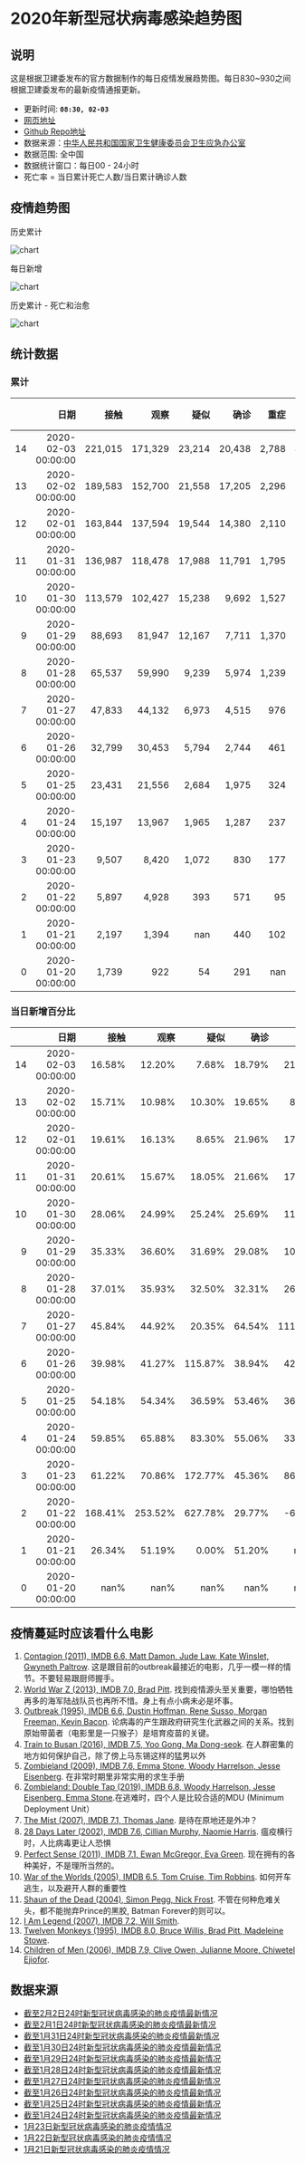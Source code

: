 
# 2020年新型冠状病毒感染趋势图

## 说明

这是根据卫建委发布的官方数据制作的每日疫情发展趋势图。每日830~930之间根据卫建委发布的最新疫情通报更新。

- 更新时间: **`08:30, 02-03`**
- [网页地址](https://zire.github.io/pandemic2020/)
- [Github Repo地址](https://github.com/zire/pandemic2020)
- 数据来源：[中华人民共和国国家卫生健康委员会卫生应急办公室](http://www.nhc.gov.cn/)
- 数据范围: 全中国
- 数据统计窗口：每日00 - 24小时
- 死亡率 = 当日累计死亡人数/当日累计确诊人数

## 疫情趋势图

历史累计

![chart](charts/chart_big_4_ltd.png)

每日新增

![chart](charts/chart_big_4_net_new.png)

历史累计 - 死亡和治愈

![chart](charts/chart_DnC_LTD.png)

## 统计数据

### 累计

|    |                日期 |    接触 |    观察 |   疑似 |   确诊 |   重症 |   死亡 |   治愈 |
|---:|--------------------:|--------:|--------:|-------:|-------:|-------:|-------:|-------:|
| 14 | 2020-02-03 00:00:00 | 221,015 | 171,329 | 23,214 | 20,438 |  2,788 |    425 |    632 |
| 13 | 2020-02-02 00:00:00 | 189,583 | 152,700 | 21,558 | 17,205 |  2,296 |    361 |    475 |
| 12 | 2020-02-01 00:00:00 | 163,844 | 137,594 | 19,544 | 14,380 |  2,110 |    304 |    328 |
| 11 | 2020-01-31 00:00:00 | 136,987 | 118,478 | 17,988 | 11,791 |  1,795 |    259 |    243 |
| 10 | 2020-01-30 00:00:00 | 113,579 | 102,427 | 15,238 |  9,692 |  1,527 |    213 |    171 |
|  9 | 2020-01-29 00:00:00 |  88,693 |  81,947 | 12,167 |  7,711 |  1,370 |    170 |    124 |
|  8 | 2020-01-28 00:00:00 |  65,537 |  59,990 |  9,239 |  5,974 |  1,239 |    132 |    103 |
|  7 | 2020-01-27 00:00:00 |  47,833 |  44,132 |  6,973 |  4,515 |    976 |    106 |     60 |
|  6 | 2020-01-26 00:00:00 |  32,799 |  30,453 |  5,794 |  2,744 |    461 |     80 |     51 |
|  5 | 2020-01-25 00:00:00 |  23,431 |  21,556 |  2,684 |  1,975 |    324 |     56 |     49 |
|  4 | 2020-01-24 00:00:00 |  15,197 |  13,967 |  1,965 |  1,287 |    237 |     41 |     38 |
|  3 | 2020-01-23 00:00:00 |   9,507 |   8,420 |  1,072 |    830 |    177 |     25 |     34 |
|  2 | 2020-01-22 00:00:00 |   5,897 |   4,928 |    393 |    571 |     95 |     17 |    nan |
|  1 | 2020-01-21 00:00:00 |   2,197 |   1,394 |    nan |    440 |    102 |      9 |    nan |
|  0 | 2020-01-20 00:00:00 |   1,739 |     922 |     54 |    291 |    nan |    nan |    nan |

### 当日新增百分比

|    |                日期 |    接触 |    观察 |    疑似 |   确诊 |    重症 |   死亡 |   治愈 |
|---:|--------------------:|--------:|--------:|--------:|-------:|--------:|-------:|-------:|
| 14 | 2020-02-03 00:00:00 |  16.58% |  12.20% |   7.68% | 18.79% |  21.43% | 17.73% | 33.05% |
| 13 | 2020-02-02 00:00:00 |  15.71% |  10.98% |  10.30% | 19.65% |   8.82% | 18.75% | 44.82% |
| 12 | 2020-02-01 00:00:00 |  19.61% |  16.13% |   8.65% | 21.96% |  17.55% | 17.37% | 34.98% |
| 11 | 2020-01-31 00:00:00 |  20.61% |  15.67% |  18.05% | 21.66% |  17.55% | 21.60% | 42.11% |
| 10 | 2020-01-30 00:00:00 |  28.06% |  24.99% |  25.24% | 25.69% |  11.46% | 25.29% | 37.90% |
|  9 | 2020-01-29 00:00:00 |  35.33% |  36.60% |  31.69% | 29.08% |  10.57% | 28.79% | 20.39% |
|  8 | 2020-01-28 00:00:00 |  37.01% |  35.93% |  32.50% | 32.31% |  26.95% | 24.53% | 71.67% |
|  7 | 2020-01-27 00:00:00 |  45.84% |  44.92% |  20.35% | 64.54% | 111.71% | 32.50% | 17.65% |
|  6 | 2020-01-26 00:00:00 |  39.98% |  41.27% | 115.87% | 38.94% |  42.28% | 42.86% |  4.08% |
|  5 | 2020-01-25 00:00:00 |  54.18% |  54.34% |  36.59% | 53.46% |  36.71% | 36.59% | 28.95% |
|  4 | 2020-01-24 00:00:00 |  59.85% |  65.88% |  83.30% | 55.06% |  33.90% | 64.00% | 11.76% |
|  3 | 2020-01-23 00:00:00 |  61.22% |  70.86% | 172.77% | 45.36% |  86.32% | 47.06% |   nan% |
|  2 | 2020-01-22 00:00:00 | 168.41% | 253.52% | 627.78% | 29.77% |  -6.86% | 88.89% |   nan% |
|  1 | 2020-01-21 00:00:00 |  26.34% |  51.19% |   0.00% | 51.20% |    nan% |   nan% |   nan% |
|  0 | 2020-01-20 00:00:00 |    nan% |    nan% |    nan% |   nan% |    nan% |   nan% |   nan% |

## 疫情蔓延时应该看什么电影

1. [Contagion (2011), IMDB 6.6, Matt Damon, Jude Law, Kate Winslet, Gwyneth Paltrow](https://www.imdb.com/title/tt1598778/). 这是跟目前的outbreak最接近的电影，几乎一模一样的情节。不要轻易跟厨师握手。
2. [World War Z (2013), IMDB 7.0, Brad Pitt](https://www.imdb.com/title/tt0816711/). 找到疫情源头至关重要，哪怕牺牲再多的海军陆战队员也再所不惜。身上有点小病未必是坏事。
3. [Outbreak (1995), IMDB 6.6, Dustin Hoffman, Rene Susso, Morgan Freeman, Kevin Bacon](https://www.imdb.com/title/tt0114069/). 论病毒的产生跟政府研究生化武器之间的关系。找到原始带菌者（电影里是一只猴子）是培育疫苗的关键。
4. [Train to Busan (2016), IMDB 7.5, Yoo Gong, Ma Dong-seok](https://www.imdb.com/title/tt5700672/). 在人群密集的地方如何保护自己，除了傍上马东锡这样的猛男以外
5. [Zombieland (2009), IMDB 7.6, Emma Stone, Woody Harrelson, Jesse Eisenberg](https://www.imdb.com/title/tt1156398/). 在非常时期里非常实用的求生手册
6. [Zombieland: Double Tap (2019), IMDB 6.8, Woody Harrelson, Jesse Eisenberg, Emma Stone](https://www.imdb.com/title/tt1560220/).在逃难时，四个人是比较合适的MDU (Minimum Deployment Unit）
7. [The Mist (2007), IMDB 7.1, Thomas Jane](https://www.imdb.com/title/tt0884328/). 是待在原地还是外冲？
8. [28 Days Later (2002), IMDB 7.6, Cillian Murphy, Naomie Harris](https://www.imdb.com/title/tt0289043/). 瘟疫横行时，人比病毒更让人恐惧
9. [Perfect Sense (2011), IMDB 7.1, Ewan McGregor, Eva Green](https://www.imdb.com/title/tt1439572/). 现在拥有的各种美好，不是理所当然的。
10. [War of the Worlds (2005), IMDB 6.5, Tom Cruise, Tim Robbins](https://www.imdb.com/title/tt0407304/). 如何开车逃生，以及避开人群的重要性
11. [Shaun of the Dead (2004), Simon Pegg, Nick Frost](https://www.imdb.com/title/tt0365748/). 不管在何种危难关头，都不能抛弃Prince的黑胶, Batman Forever的则可以。
12. [I Am Legend (2007), IMDB 7.2, Will Smith](https://www.imdb.com/title/tt0480249/). 
13. [Twelven Monkeys (1995), IMDB 8.0, Bruce Willis, Brad Pitt, Madeleine Stowe](https://www.imdb.com/title/tt0114746/). 
14. [Children of Men (2006), IMDB 7.9, Clive Owen, Julianne Moore, Chiwetel Ejiofor](https://www.imdb.com/title/tt0206634/).

## 数据来源

- [截至2月2日24时新型冠状病毒感染的肺炎疫情最新情况](http://www.nhc.gov.cn/xcs/yqfkdt/202002/24a796819bf747bd8b945384517e9a51.shtml)
- [截至2月1日24时新型冠状病毒感染的肺炎疫情最新情况](http://www.nhc.gov.cn/xcs/yqtb/202002/d5c495da742f4739b7f99339c3bd032f.shtml)
- [截至1月31日24时新型冠状病毒感染的肺炎疫情最新情况](http://www.nhc.gov.cn/xcs/yqtb/202002/84faf71e096446fdb1ae44939ba5c528.shtml)
- [截至1月30日24时新型冠状病毒感染的肺炎疫情最新情况](http://www.nhc.gov.cn/xcs/yqtb/202001/a53e6df293cc4ff0b5a16ddf7b6b2b31.shtml)
- [截至1月29日24时新型冠状病毒感染的肺炎疫情最新情况](http://www.nhc.gov.cn/xcs/yqtb/202001/e71bd2e7a0824ca69f87bbf1bef2a3c9.shtml)
- [截至1月28日24时新型冠状病毒感染的肺炎疫情最新情况](http://www.nhc.gov.cn/xcs/yqtb/202001/1c259a68d81d40abb939a0781c1fe237.shtml)
- [截至1月27日24时新型冠状病毒感染的肺炎疫情最新情况](http://www.nhc.gov.cn/xcs/yqtb/202001/ec9fe7ea987d467d9462e7db509079e6.shtml)
- [截至1月26日24时新型冠状病毒感染的肺炎疫情最新情况](http://www.nhc.gov.cn/xcs/yqtb/202001/3882fdcdbfdc4b4fa4e3a829b62d518e.shtml)
- [截至1月25日24时新型冠状病毒感染的肺炎疫情最新情况](http://www.nhc.gov.cn/xcs/yqtb/202001/9614b05a8cac4ffabac10c4502fe517c.shtml)
- [截至1月24日24时新型冠状病毒感染的肺炎疫情最新情况](http://www.nhc.gov.cn/xcs/yqtb/202001/a7cf0437d1324aed9cc1b890b8ee29e6.shtml)
- [1月23日新型冠状病毒感染的肺炎疫情情况](http://www.nhc.gov.cn/xcs/yqtb/202001/5d19a4f6d3154b9fae328918ed2e3c8a.shtml)
- [1月22日新型冠状病毒感染的肺炎疫情情况](http://www.nhc.gov.cn/xcs/yqtb/202001/a3c8b5144067417889d8760254b1a7ca.shtml)
- [1月21日新型冠状病毒感染的肺炎疫情情况](http://www.nhc.gov.cn/xcs/yqtb/202001/930c021cdd1f46dc832fc27e0cc465c8.shtml)
